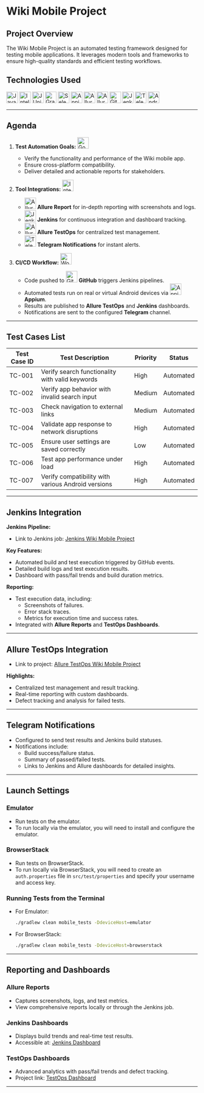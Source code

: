 # Wiki Mobile Project

## Project Overview
The Wiki Mobile Project is an automated testing framework designed for testing mobile applications. It leverages modern tools and frameworks to ensure high-quality standards and efficient testing workflows.

## Technologies Used
<img src="https://upload.wikimedia.org/wikipedia/en/3/30/Java_programming_language_logo.svg" alt="Java Logo" width="30" height="30"> 
<img src="https://resources.jetbrains.com/storage/products/company/brand/logos/IntelliJ_IDEA_icon.svg" alt="IntelliJ IDEA Logo" width="30" height="30">
<img src="https://junit.org/junit5/assets/img/junit5-logo.png" alt="JUnit Logo" width="30" height="30">
<img src="https://gradle.org/images/gradle-knowledge-graph-logo.png" alt="Gradle Logo" width="30" height="30">
<img src="https://selenide.org/images/logo.svg" alt="Selenide Logo" width="30" height="30">
<img src="https://appium.io/img/appium-logo-horizontally.svg" alt="Appium Logo" width="30" height="30">
<img src="https://avatars.githubusercontent.com/u/5879127?s=200&v=4" alt="Allure Logo" width="30" height="30">
<img src="https://avatars.githubusercontent.com/u/5879127?s=200&v=4" alt="Allure TestOps Logo" width="30" height="30">
<img src="https://github.githubassets.com/images/modules/logos_page/GitHub-Mark.png" alt="GitHub Logo" width="30" height="30">
<img src="https://www.jenkins.io/images/logos/jenkins/jenkins.svg" alt="Jenkins Logo" width="30" height="30">
<img src="https://telegram.org/img/t_logo.png" alt="Telegram Logo" width="30" height="30">
<img src="https://developer.android.com/studio/images/studio-icon.svg" alt="Android Studio Logo" width="30" height="30">

---

## Agenda

1. **Test Automation Goals:** <img src="https://cdn-icons-png.flaticon.com/512/845/845646.png" alt="Goals Icon" width="30" height="30">
   
   - Verify the functionality and performance of the Wiki mobile app.
   - Ensure cross-platform compatibility.
   - Deliver detailed and actionable reports for stakeholders.

2. **Tool Integrations:** <img src="https://cdn-icons-png.flaticon.com/512/2917/2917991.png" alt="Integration Icon" width="30" height="30">
   - <img src="https://avatars.githubusercontent.com/u/5879127?s=200&v=4" alt="Allure Logo" width="30" height="30"> **Allure Report** for in-depth reporting with screenshots and logs.
   - <img src="https://www.jenkins.io/images/logos/jenkins/jenkins.svg" alt="Jenkins Logo" width="30" height="30"> **Jenkins** for continuous integration and dashboard tracking.
   - <img src="https://avatars.githubusercontent.com/u/5879127?s=200&v=4" alt="Allure TestOps Logo" width="30" height="30"> **Allure TestOps** for centralized test management.
   - <img src="https://telegram.org/img/t_logo.png" alt="Telegram Logo" width="30" height="30"> **Telegram Notifications** for instant alerts.

3. **CI/CD Workflow:** <img src="https://cdn-icons-png.flaticon.com/512/711/711284.png" alt="Workflow Icon" width="30" height="30">
   - Code pushed to <img src="https://github.githubassets.com/images/modules/logos_page/GitHub-Mark.png" alt="GitHub Logo" width="30" height="30"> **GitHub** triggers Jenkins pipelines.
   - Automated tests run on real or virtual Android devices via <img src="https://appium.io/img/appium-logo-horizontally.svg" alt="Appium Logo" width="30" height="30"> **Appium**.
   - Results are published to **Allure TestOps** and **Jenkins** dashboards.
   - Notifications are sent to the configured **Telegram** channel.

---

## Test Cases List
| Test Case ID | Test Description                                       | Priority | Status      |
|--------------|-------------------------------------------------------|----------|-------------|
| TC-001       | Verify search functionality with valid keywords       | High     | Automated   |
| TC-002       | Verify app behavior with invalid search input         | Medium   | Automated   |
| TC-003       | Check navigation to external links                   | Medium   | Automated   |
| TC-004       | Validate app response to network disruptions          | High     | Automated   |
| TC-005       | Ensure user settings are saved correctly              | Low      | Automated   |
| TC-006       | Test app performance under load                       | High     | Automated   |
| TC-007       | Verify compatibility with various Android versions    | High     | Automated   |

---

## Jenkins Integration
**Jenkins Pipeline:**
- Link to Jenkins job: [Jenkins Wiki Mobile Project](https://jenkins.autotests.cloud/job/wiki_mobile_project/)

**Key Features:**
- Automated build and test execution triggered by GitHub events.
- Detailed build logs and test execution results.
- Dashboard with pass/fail trends and build duration metrics.

**Reporting:**
- Test execution data, including:
   - Screenshots of failures.
   - Error stack traces.
   - Metrics for execution time and success rates.
- Integrated with **Allure Reports** and **TestOps Dashboards**.

---

## Allure TestOps Integration
- Link to project: [Allure TestOps Wiki Mobile Project](https://allure.autotests.cloud/project/4583/)

**Highlights:**
- Centralized test management and result tracking.
- Real-time reporting with custom dashboards.
- Defect tracking and analysis for failed tests.

---

## Telegram Notifications
- Configured to send test results and Jenkins build statuses.
- Notifications include:
   - Build success/failure status.
   - Summary of passed/failed tests.
   - Links to Jenkins and Allure dashboards for detailed insights.

---

## Launch Settings
### Emulator
- Run tests on the emulator.
- To run locally via the emulator, you will need to install and configure the emulator.

### BrowserStack
- Run tests on BrowserStack.
- To run locally via BrowserStack, you will need to create an `auth.properties` file in `src/test/properties` and specify your username and access key.

### Running Tests from the Terminal
- For Emulator:
  ```bash
  ./gradlew clean mobile_tests -DdeviceHost=emulator
  ```
- For BrowserStack:
  ```bash
  ./gradlew clean mobile_tests -DdeviceHost=browserstack
  ```

---

## Reporting and Dashboards
### Allure Reports
- Captures screenshots, logs, and test metrics.
- View comprehensive reports locally or through the Jenkins job.

### Jenkins Dashboards
- Displays build trends and real-time test results.
- Accessible at: [Jenkins Dashboard](https://jenkins.autotests.cloud/job/wiki_mobile_project/)

### TestOps Dashboards
- Advanced analytics with pass/fail trends and defect tracking.
- Project link: [TestOps Dashboard](https://allure.autotests.cloud/project/4583/)

---